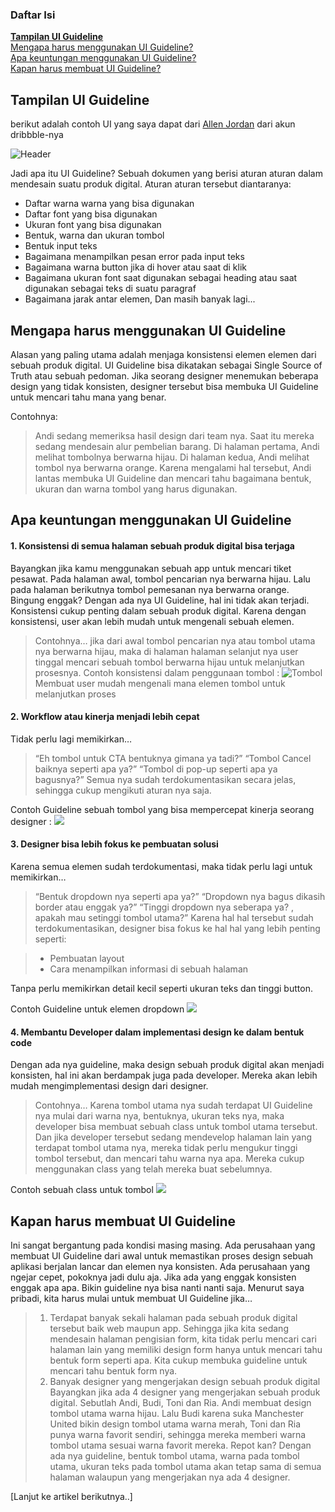### Daftar Isi
**[Tampilan UI Guideline](#Tampilan-UI-Guideline)**<br>
[Mengapa harus menggunakan UI Guideline?](#Mengapa-harus-menggunakan-UI-Guideline)<br>
[Apa keuntungan menggunakan UI Guideline?](#Apa-keuntungan-menggunakan-UI-Guideline)<br>
[Kapan harus membuat UI Guideline?](#Kapan-harus-membuat-UI-Guideline)<br>

## Tampilan UI Guideline
berikut adalah contoh UI yang saya dapat dari [Allen Jordan](https://dribbble.com/shots/6419510-ODS-v1-Consumer-Design-System) dari akun dribbble-nya

![Header](asset/tampilan-ui-guildline.png) 

Jadi apa itu UI Guideline?
Sebuah dokumen yang berisi aturan aturan dalam mendesain suatu produk digital. Aturan aturan tersebut diantaranya:

+ Daftar warna warna yang bisa digunakan
+ Daftar font yang bisa digunakan
+ Ukuran font yang bisa digunakan
+ Bentuk, warna dan ukuran tombol
+ Bentuk input teks
+ Bagaimana menampilkan pesan error pada input teks
+ Bagaimana warna button jika di hover atau saat di klik
+ Bagaimana ukuran font saat digunakan sebagai heading atau saat digunakan sebagai teks di suatu paragraf
+ Bagaimana jarak antar elemen, Dan masih banyak lagi...

## Mengapa harus menggunakan UI Guideline
Alasan yang paling utama adalah menjaga konsistensi elemen elemen dari sebuah produk digital. UI Guideline bisa dikatakan sebagai Single Source of Truth atau sebuah pedoman. Jika seorang designer menemukan beberapa design yang tidak konsisten, designer tersebut bisa membuka UI Guideline untuk mencari tahu mana yang benar.


Contohnya:
>Andi sedang memeriksa hasil design dari team nya. Saat itu mereka sedang mendesain alur pembelian barang. Di halaman pertama, Andi melihat tombolnya berwarna hijau. Di halaman kedua, Andi melihat tombol nya berwarna orange.
>Karena mengalami hal tersebut, Andi lantas membuka UI Guideline dan mencari tahu bagaimana bentuk, ukuran dan warna tombol yang harus digunakan.

## Apa keuntungan menggunakan UI Guideline
#### 1. Konsistensi di semua halaman sebuah produk digital bisa terjaga
Bayangkan jika kamu menggunakan sebuah app untuk mencari tiket pesawat. Pada halaman awal, tombol pencarian nya berwarna hijau. Lalu pada halaman berikutnya tombol pemesanan nya berwarna orange. Bingung enggak?
Dengan ada nya UI Guideline, hal ini tidak akan terjadi.
Konsistensi cukup penting dalam sebuah produk digital. Karena dengan konsistensi, user akan lebih mudah untuk mengenali sebuah elemen.
>Contohnya… jika dari awal tombol pencarian nya atau tombol utama nya berwarna hijau, maka di halaman halaman selanjut nya user tinggal mencari sebuah tombol berwarna hijau untuk melanjutkan prosesnya.
Contoh konsistensi dalam penggunaan tombol :
![Tombol](asset/konsistensi-tombol.png)
Membuat user mudah mengenali mana elemen tombol untuk melanjutkan proses

#### 2. Workflow atau kinerja menjadi lebih cepat
Tidak perlu lagi memikirkan…
>“Eh tombol untuk CTA bentuknya gimana ya tadi?”
>“Tombol Cancel baiknya seperti apa ya?”
>“Tombol di pop-up seperti apa ya bagusnya?”
Semua nya sudah terdokumentasikan secara jelas, sehingga cukup mengikuti aturan nya saja.

Contoh Guideline sebuah tombol yang bisa mempercepat kinerja seorang designer :
![](asset/guildeline-tombol.png)

#### 3. Designer bisa lebih fokus ke pembuatan solusi
Karena semua elemen sudah terdokumentasi, maka tidak perlu lagi untuk memikirkan…
>“Bentuk dropdown nya seperti apa ya?”
>“Dropdown nya bagus dikasih border atau enggak ya?”
>“Tinggi dropdown nya seberapa ya? , apakah mau setinggi tombol utama?”
Karena hal hal tersebut sudah terdokumentasikan, designer bisa fokus ke hal hal yang lebih penting seperti:

>+ Pembuatan layout
>+ Cara menampilkan informasi di sebuah halaman

Tanpa perlu memikirkan detail kecil seperti ukuran teks dan tinggi button.

Contoh Guideline untuk elemen dropdown
![](asset/guildeline-dropdown.png)

#### 4. Membantu Developer dalam implementasi design ke dalam bentuk code
Dengan ada nya guideline, maka design sebuah produk digital akan menjadi konsisten, hal ini akan berdampak juga pada developer. Mereka akan lebih mudah mengimplementasi design dari designer.

>Contohnya… Karena tombol utama nya sudah terdapat UI Guideline nya mulai dari warna nya, bentuknya, ukuran teks nya, maka developer bisa membuat sebuah class untuk tombol utama tersebut. Dan jika developer tersebut sedang mendevelop halaman lain yang terdapat tombol utama nya, mereka tidak perlu mengukur tinggi tombol tersebut, dan mencari tahu warna nya apa. Mereka cukup menggunakan class yang telah mereka buat sebelumnya.

Contoh sebuah class untuk tombol
 	![](asset/class-button.png)
 
## Kapan harus membuat UI Guideline
Ini sangat bergantung pada kondisi masing masing.
Ada perusahaan yang membuat UI Guideline dari awal untuk memastikan proses design sebuah aplikasi berjalan lancar dan elemen nya konsisten. Ada perusahaan yang ngejar cepet, pokoknya jadi dulu aja. Jika ada yang enggak konsisten enggak apa apa. Bikin guideline nya bisa nanti nanti saja.
Menurut saya pribadi, kita harus mulai untuk membuat UI Guideline jika…
> 1. Terdapat banyak sekali halaman pada sebuah produk digital tersebut baik web maupun app.
Sehingga jika kita sedang mendesain halaman pengisian form, kita tidak perlu mencari cari halaman lain yang memiliki design form hanya untuk mencari tahu bentuk form seperti apa. Kita cukup membuka guideline untuk mencari tahu bentuk form nya.
> 2. Banyak designer yang mengerjakan design sebuah produk digital
Bayangkan jika ada 4 designer yang mengerjakan sebuah produk digital. 
Sebutlah Andi, Budi, Toni dan Ria. Andi membuat design tombol utama warna hijau. Lalu Budi karena suka Manchester United bikin design tombol utama warna merah, Toni dan Ria punya warna favorit sendiri, sehingga mereka memberi warna tombol utama sesuai warna favorit mereka. Repot kan?
Dengan ada nya guideline, bentuk tombol utama, warna pada tombol utama, ukuran teks pada tombol utama akan tetap sama di semua halaman walaupun yang mengerjakan nya ada 4 designer.

[Lanjut ke artikel berikutnya..]

 
